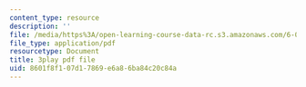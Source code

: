 ```yaml
---
content_type: resource
description: ''
file: /media/https%3A/open-learning-course-data-rc.s3.amazonaws.com/6-00sc-introduction-to-computer-science-and-programming-spring-2011/8601f8f107d17869e6a86ba84c20c84a_hGQw3KJ7i6Q.pdf
file_type: application/pdf
resourcetype: Document
title: 3play pdf file
uid: 8601f8f1-07d1-7869-e6a8-6ba84c20c84a
---
```


